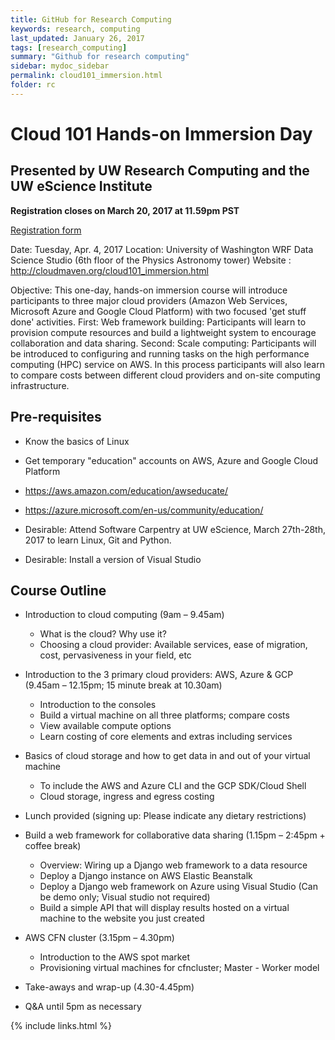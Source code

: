 ```yaml
---
title: GitHub for Research Computing
keywords: research, computing
last_updated: January 26, 2017
tags: [research_computing]
summary: "Github for research computing"
sidebar: mydoc_sidebar
permalink: cloud101_immersion.html
folder: rc
---
```


# Cloud 101 Hands-on Immersion Day 
## Presented by UW Research Computing and the UW eScience Institute 
 
**Registration closes on March 20, 2017 at 11.59pm PST**

[Registration form](https://goo.gl/forms/R3cyk7UbtWViulxm2)


Date: Tuesday, Apr. 4, 2017
Location: University of Washington WRF Data Science Studio (6th floor of the Physics Astronomy tower) 
Website : http://cloudmaven.org/cloud101_immersion.html 
 
 
Objective: This one-day, hands-on immersion course will introduce participants to  three major cloud providers (Amazon Web Services, Microsoft Azure and Google Cloud Platform) with two focused 'get stuff done' activities. First: Web framework building: Participants will learn to provision compute resources and build a lightweight system to encourage collaboration and data sharing. Second: Scale computing: Participants will be introduced to configuring and running tasks on the high performance computing (HPC) service on AWS. In this process participants will also learn to compare costs between different cloud providers and on-site computing infrastructure.  
 
## Pre-requisites 
 
- Know the basics of Linux 
- Get temporary "education" accounts on AWS, Azure and Google Cloud Platform 
- https://aws.amazon.com/education/awseducate/ 
- https://azure.microsoft.com/en-us/community/education/ 
 
- Desirable: Attend Software Carpentry at UW eScience, March 27th-28th, 2017 to learn Linux, Git and Python.  
- Desirable: Install a version of Visual Studio 
 
## Course Outline 
 
* Introduction to cloud computing (9am – 9.45am) 
  - What is the cloud? Why use it?  
  - Choosing a cloud provider: Available services, ease of migration, cost, pervasiveness in your field, etc 

* Introduction to the 3 primary cloud providers: AWS, Azure & GCP (9.45am – 12.15pm; 15 minute break at 10.30am) 
  - Introduction to the consoles 
  - Build a virtual machine on all three platforms; compare costs 
  - View available compute options 
  - Learn costing of core elements and extras including services 

* Basics of cloud storage and how to get data in and out of your virtual machine 
  - To include the AWS and Azure CLI and the GCP SDK/Cloud Shell 
  - Cloud storage, ingress and egress costing 

* Lunch provided (signing up: Please indicate any dietary restrictions) 

* Build a web framework for collaborative data sharing (1.15pm – 2:45pm + coffee break) 
  - Overview: Wiring up a Django web framework to a data resource 
  - Deploy a Django instance on AWS Elastic Beanstalk 
  - Deploy a Django web framework on Azure using Visual Studio (Can be demo only; Visual studio not required) 
  - Build a simple API that will display results hosted on a virtual machine to the website you just created  

* AWS CFN cluster (3.15pm – 4.30pm) 
  - Introduction to the AWS spot market 
  - Provisioning virtual machines for cfncluster; Master - Worker model 

* Take-aways and wrap-up (4.30-4.45pm) 
* Q&A until 5pm as necessary

{% include links.html %}
